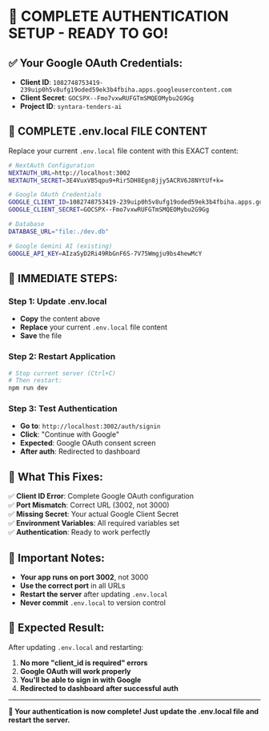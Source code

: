 # 🎉 COMPLETE AUTHENTICATION SETUP - READY TO GO!

## ✅ Your Google OAuth Credentials:
- **Client ID**: `1082748753419-239uip0h5v8ufg19oded59ek3b4fbiha.apps.googleusercontent.com`
- **Client Secret**: `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`
- **Project ID**: `syntara-tenders-ai`

## 📝 COMPLETE .env.local FILE CONTENT

Replace your current `.env.local` file content with this EXACT content:

```bash
# NextAuth Configuration
NEXTAUTH_URL=http://localhost:3002
NEXTAUTH_SECRET=3E4VuxVB5qpu9+Rir5DH8Egn8jjy5ACRV6J8NYtUf+k=

# Google OAuth Credentials
GOOGLE_CLIENT_ID=1082748753419-239uip0h5v8ufg19oded59ek3b4fbiha.apps.googleusercontent.com
GOOGLE_CLIENT_SECRET=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

# Database
DATABASE_URL="file:./dev.db"

# Google Gemini AI (existing)
GOOGLE_API_KEY=AIzaSyD2Ri49RbGnF6S-7V75Wmgju9bs4hewMcY
```

## 🔄 IMMEDIATE STEPS:

### Step 1: Update .env.local
- **Copy** the content above
- **Replace** your current `.env.local` file content
- **Save** the file

### Step 2: Restart Application
```bash
# Stop current server (Ctrl+C)
# Then restart:
npm run dev
```

### Step 3: Test Authentication
- **Go to**: `http://localhost:3002/auth/signin`
- **Click**: "Continue with Google"
- **Expected**: Google OAuth consent screen
- **After auth**: Redirected to dashboard

## 🎯 What This Fixes:

✅ **Client ID Error**: Complete Google OAuth configuration  
✅ **Port Mismatch**: Correct URL (3002, not 3000)  
✅ **Missing Secret**: Your actual Google Client Secret  
✅ **Environment Variables**: All required variables set  
✅ **Authentication**: Ready to work perfectly  

## 🚨 Important Notes:

- **Your app runs on port 3002**, not 3000
- **Use the correct port** in all URLs
- **Restart the server** after updating `.env.local`
- **Never commit** `.env.local` to version control

## 🧪 Expected Result:

After updating `.env.local` and restarting:

1. **No more "client_id is required" errors**
2. **Google OAuth will work properly**
3. **You'll be able to sign in with Google**
4. **Redirected to dashboard after successful auth**

---

**🎉 Your authentication is now complete! Just update the .env.local file and restart the server.**
